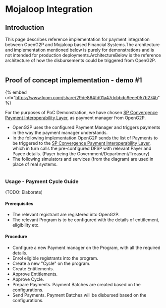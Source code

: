 # Mojaloop Integration

## Introduction <a href="#introduction" id="introduction"></a>

This page describes reference implementation for payment integration between OpenG2P and Mojaloop based Financial Systems.The architecture and implementation mentioned below is purely for demonstrations and is not intended for production deployments.ArchitectureBelow is the reference architecture of how the disbursements could be triggered from OpenG2P.

<figure><img src="https://files.gitbook.com/v0/b/gitbook-x-prod.appspot.com/o/spaces%2Fyo3DQVnJdJ1Ym7dquuyV%2Fuploads%2Fxj29Oo8EjwgRiSgeUkx1%2Fopeng2p-payment-manager-ref-drawio.svg?alt=media&#x26;token=7726977e-daae-41ae-9c81-f1744d183b5f" alt=""><figcaption></figcaption></figure>

## Proof of concept implementation - demo #1 <a href="#proof-of-concept-implementation-demo-1" id="proof-of-concept-implementation-demo-1"></a>

{% embed url="https://www.loom.com/share/29de864fd01a47dcbbdc9eee057b274b" %}

For the purposes of PoC Demonstration, we have chosen [SP Convergence Payment Interoperability Layer](https://sp-convergence.github.io/payments-interoperability-layer/documentation/pocs/G2P.html), as payment manager from OpenG2P.

* OpenG2P uses the configured Payment Manager and triggers payments in the way the payment manager understands.
* In the following implementation OpenG2P sends the list of Payments to be triggered to the [SP Convergence Payment Interoperability Layer](https://sp-convergence.github.io/payments-interoperability-layer/documentation/pocs/G2P.html), which in turn calls the pre-configured DFSP with relevant Payer and Payee details. (Payer being the Government/Department/Treasury)
* The following simulators and services (from the diagram) are used in place of real systems.

<figure><img src="https://files.gitbook.com/v0/b/gitbook-x-prod.appspot.com/o/spaces%2Fyo3DQVnJdJ1Ym7dquuyV%2Fuploads%2FI34fJF8a6FIMdfd3Vbo9%2Fopeng2p-payments-diagram-drawio.svg?alt=media&#x26;token=0eb07397-17dc-40cb-9ed3-a6c46cfe278b" alt=""><figcaption></figcaption></figure>

### Usage - Payment Cycle Guide <a href="#usage-payment-cycle-guide" id="usage-payment-cycle-guide"></a>

(TODO: Elaborate)

#### **Prerequisites**

* The relevant registrant are registered into OpenG2P.
* The relevant Program is to be configured with the details of entitlement, eligibility etc.

#### **Procedure**

* Configure a new Payment manager on the Program, with all the required details.
* Enrol eligible registrants into the program.
* Create a new "Cycle" on the program.
* Create Entitlements.
* Approve Entitlements.
* Approve Cycle.
* Prepare Payments. Payment Batches are created based on the configurations.
* Send Payments. Payment Batches will be disbursed based on the configurations.
